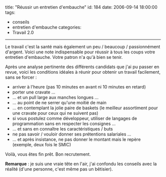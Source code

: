 title: "Réussir un entretien d'embauche"
id: 184
date: 2006-09-14 18:00:00
tags: 
- conseils
- entretien d'embauche
categories: 
- Travail 2.0
---

Le travail c'est la santé mais également un peu / beaucoup / passionnément d'argent. Voici une note indispensable pour réussir à tous les coups votre entretien d'embauche. Votre patron n'a qu'à bien se tenir.
<!--more-->
Après une analyse pertinente des différents candidats que j'ai pu passer en revue, voici les conditions idéales à réunir pour obtenir un travail facilement, sans se forcer :

*   arriver à l'heure (pas 10 minutes en avant ni 10 minutes en retard)
*   porter une cravate ...
*   ... et un pull large aux manches longues ...
*   ... au point de ne serrer qu'une moitié de main
*   ... en contemplant la jolie paire de baskets (le meilleur assortiment pour une cravate pour ceux qui ne suivent pas)
*   si vous postulez comme développeur, utiliser de langages de programmation sans en respecter les consignes ...
*   ... et sans en connaître les caractéristiques / buts
*   ne pas savoir / vouloir donner ses prétentions salariales ...
*   ... et après insistance, ne pas donner le montant mais le repère (exemple, deux fois le SMIC)

Voilà, vous êtes fin prêt. Bon recrutement.

**Remarque** : je suis une vraie tête en l'air, j'ai confondu les conseils avec la réalité (d'une personne, c'est même pas un bêtisier).